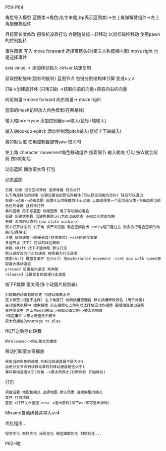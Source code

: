 P59-P64

角色导入模型
蓝图类->角色(名字末尾_bp表示蓝图类)->左上角弹簧臂组件->左上角摄像机组件

目标臂长度修改 摄像机设置打勾 会跟随鼠标一起移动 以鼠标操控移动 使用pawn的控制旋转

事件图表 写入 move foraward 选择带箭头的(第三人称模板内置) move right 也是选择事件

axis value -> 添加移动输入 ctrl+w 快速复制

获取控制旋转(鼠标的旋转) 蓝图节点 右键分割结构体引脚 变成x y z

Z轴->创建旋转体 (只用Z轴) ->获取向前的向量+获取向右的向量

向前向量->move forward 向右向量-> move right

蓝图的mesh记得放入角色模型(在网格体)

输入轴turn->yaw 添加控制器yaw输入(鼠标z轴输入)

输入轴lookup->pitch 添加控制器pitch输入(鼠标上下轴输入)

类的默认值 使用控制器旋转yaw 取消勾

左上角 character movement角色移动组件 搜索细节 输入朝向 打勾 按W就会超前 按S就朝后


动态蓝图 播放蒙太奇 打包

动态蓝图

    右键 动画 混合空间弯地 选择骨骼 双击点开
    右下角是移动的动画 右键设置当前预览网格体(可以预览动画的动作) 随后可以退出
    右键->动画->动画蓝图 设置什么时候播放什么动画 上面选择第一个因为是父类/下面选择当前角色的骨骼 且双击打开
    事件图表 用于写蓝图 动画图表 用于写动画的混合
    右键 创建状态机 创建角色默认行为的动画状态 不同之间状态切换
    右键 添加新状态机(new state machine)
    双击打开状态机 右下角 资产浏览器 混合空间拖出 entry路口连过去 则会执行混合空间的动画(记得编译)
    注意 获取速度->向量长度(转换单位)->set的速度变量
    多选节点 按下C 可以群体注释框
    奔跑 shift 按下才能奔跑 默认行走
    默认速度设为行走的速度 搜索最大行走速度
    搜索shift 键盘各事件 左shift 拖出character movement ->set max walk speed获取最大移动速度
    pressed 设置最大速度 来奔跑
    released 设置恢复的普通行走速度 

按下F跳舞 蒙太奇(多个动画片段剪辑)

    对跳舞的动画右键创建 创建动画蒙太奇 
    定义标签(相当于注释) 左上角窗口 动画插槽管理器 默认插槽修改其名 (用于分类)
    在动画状态机中 搜索插槽 点击插槽右上角可以选择相应动作插槽 最后相连输出姿势
    事件图表中 左上角mesh拖出->获取动画实例->蒙太奇播放
    f响应事件->蒙太奇播放右箭头
    蒙太奇播放的montage to play

f松开之后停止跳舞

    的released->停止蒙太奇播放

移动打断蒙太奇播放

    获取当前角色的速度 判断当前速度是不是大于1
    运用分支节点判读移动事件的移动速度是否大于1
    事件移动速度大于1时候 ->蒙太奇停止(打断动作 开始移动)

打包

    项目设置 地图和模式 选择地图 默认场景 游戏模型的模式
    文件 打包项目
    蓝图->打开关卡蓝图->esc->退出游戏(按下esc即可退出游戏)

Mixamo自动绑骨并导入ue4

优化程序..

    程序优化 素材优化 光照优化 模型面数优化 材质优化...

P62~略
